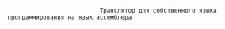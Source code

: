                               Транслятор для собственного языка программирования на язык ассемблера

